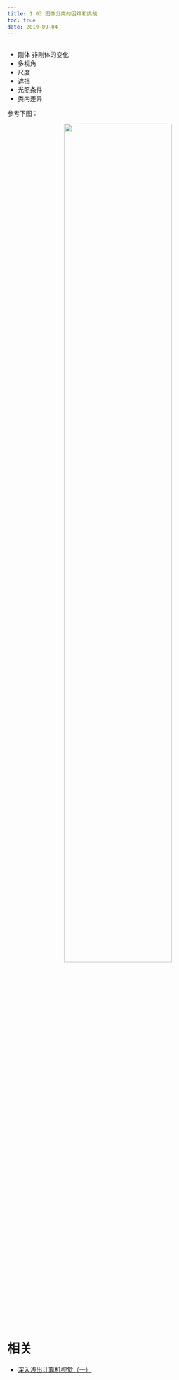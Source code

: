 ```yaml
---
title: 1.03 图像分类的困难和挑战
toc: true
date: 2019-09-04
---
```

##


- 刚体 非刚体的变化
- 多视角
- 尺度
- 遮挡
- 光照条件
- 类内差异


参考下图：


<p align="center">
    <img width="70%" height="70%" src="http://images.iterate.site/blog/image/20190903/PBnwC4cEiWlw.png?imageslim">
</p>



# 相关

- [深入浅出计算机视觉（一）](https://juejin.im/post/5d147c526fb9a07ed136e6e6)
